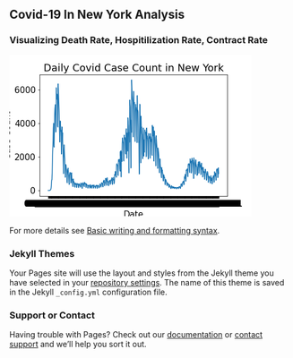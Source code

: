 ## Covid-19 In New York Analysis

### Visualizing Death Rate, Hospitilization Rate, Contract Rate
<img src="https://github.com/StefanCodes17/StefanCodes17.io/blob/d4108a230098fc156572a68d38c9555bb1d0c612/visualizations/death_case.png" placeholder="Covid Death Rate"></img>

For more details see [Basic writing and formatting syntax](https://docs.github.com/en/github/writing-on-github/getting-started-with-writing-and-formatting-on-github/basic-writing-and-formatting-syntax).

### Jekyll Themes

Your Pages site will use the layout and styles from the Jekyll theme you have selected in your [repository settings](https://github.com/StefanCodes17/StefanCodes17.io/settings/pages). The name of this theme is saved in the Jekyll `_config.yml` configuration file.

### Support or Contact

Having trouble with Pages? Check out our [documentation](https://docs.github.com/categories/github-pages-basics/) or [contact support](https://support.github.com/contact) and we’ll help you sort it out.
